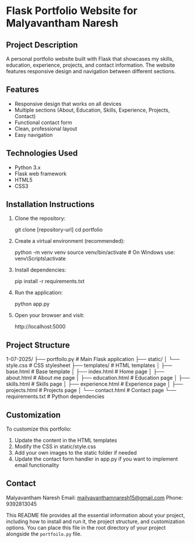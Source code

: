 # Flask Portfolio Website for Malyavantham Naresh

## Project Description
A personal portfolio website built with Flask that showcases my skills, education, experience, projects, and contact information. The website features responsive design and navigation between different sections.

## Features
- Responsive design that works on all devices
- Multiple sections (About, Education, Skills, Experience, Projects, Contact)
- Functional contact form
- Clean, professional layout
- Easy navigation

## Technologies Used
- Python 3.x
- Flask web framework
- HTML5
- CSS3

## Installation Instructions

1. Clone the repository:
   
   git clone [repository-url]
   cd portfolio
   

2. Create a virtual environment (recommended):
   
   python -m venv venv
   source venv/bin/activate  # On Windows use: venv\Scripts\activate
   

3. Install dependencies:
   
   pip install -r requirements.txt
   

4. Run the application:
   
   python app.py
   

5. Open your browser and visit:
   
   http://localhost:5000
   

## Project Structure

1-07-2025/
├── portfoilo.py                # Main Flask application
├── static/
│   └── style.css         # CSS stylesheet
├── templates/            # HTML templates
│   ├── base.html         # Base template
│   ├── index.html        # Home page
│   ├── about.html        # About me page
│   ├── education.html    # Education page
│   ├── skills.html       # Skills page
│   ├── experience.html   # Experience page
│   ├── projects.html     # Projects page
│   └── contact.html      # Contact page
└── requirements.txt      # Python dependencies

## Customization
To customize this portfolio:
1. Update the content in the HTML templates
2. Modify the CSS in static/style.css
3. Add your own images to the static folder if needed
4. Update the contact form handler in app.py if you want to implement email functionality

## Contact
Malyavantham Naresh
Email: mailyavanthamnaresh15@gmail.com
Phone: 9392813045

This README file provides all the essential information about your project, including how to install and run it, the project structure, and customization options. You can place this file in the root directory of your project alongside the `portfoilo.py` file.